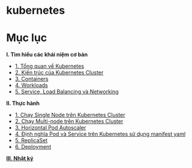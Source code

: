 # kubernetes
# Mục lục
**I. Tìm hiểu các khái niệm cơ bản**
  - [1. Tổng quan về Kubernetes](https://github.com/smoothkt4951/kubernetes-notebook/blob/main/report/_basics%20concepts_/1._overview_/README.md)
  - [2. Kiến trúc của Kubernetes Cluster](https://github.com/smoothkt4951/kubernetes-notebook/tree/main/report/_basics%20concepts_/2._cluster_architecture_)
  - [3. Containers](https://github.com/smoothkt4951/kubernetes-notebook/tree/main/report/_basics%20concepts_/3._containers_)
  - [4. Workloads](https://github.com/smoothkt4951/kubernetes-notebook/tree/main/report/_basics%20concepts_/4._workload_)
  - [5. Service, Load Balancing và Networking](https://github.com/smoothkt4951/kubernetes-notebook/tree/main/report/_basics%20concepts_/5._services_loadBalancing_networking_)

**II. Thực hành**
  - [1. Chạy Single Node trên Kubernetes Cluster](https://github.com/smoothkt4951/kubernetes-notebook/blob/main/report/_practice_/1.Launch-Single-Node-Kubernetes-Cluster)
  - [2. Chạy Multi-node trên Kubernetes Cluster](https://github.com/smoothkt4951/kubernetes-notebook/tree/main/report/_practice_/2.Launch-a-multi-node-cluster)
  - [3. Horizontal Pod Autoscaler](https://github.com/smoothkt4951/kubernetes-notebook/tree/main/report/_practice_/3.HPA)
  - [4. Định nghĩa Pod và Service trên Kubernetes sử dụng manifest yaml](https://github.com/smoothkt4951/kubernetes-notebook/tree/main/report/_practice_/4.Pod-Service)
  - [5. ReplicaSet](https://github.com/smoothkt4951/kubernetes-notebook/tree/main/report/_practice_/5.ReplicaSet)
  - [6. Deployment](https://github.com/smoothkt4951/kubernetes-notebook/tree/main/report/_practice_/6.Deployment)

[**III. Nhật ký**](https://github.com/smoothkt4951/kubernetes-notebook/tree/main/diary)

